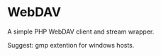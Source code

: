WebDAV
======

A simple PHP WebDAV client and stream wrapper. 

Suggest: gmp extention for windows hosts.  
